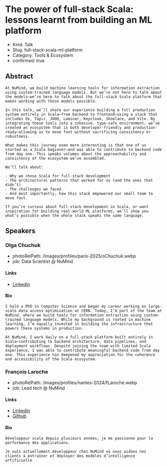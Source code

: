 # The power of full-stack Scala: lessons learnt from building an ML platform

- Kind: Talk
- Slug: full-stack-scala-ml-platform
- Category: Tools & Ecosystem
- confirmed: true

## Abstract

```
At NuMind, we build machine learning tools for information extraction using custom-trained language models. But we’re not here to talk about the models—we’re here to talk about the full-stack Scala platform that makes working with those models possible.

In this talk, we’ll share our experience building a full production system entirely in Scala—from backend to frontend—using a stack that includes Ox, Tapir, JOOQ, Laminar, Keycloak, Shoelace, and Vite. By integrating these tools into a cohesive, type-safe environment, we’ve created an ecosystem that is both developer-friendly and production-ready—allowing us to move fast without sacrificing consistency or robustness.

What makes this journey even more interesting is that one of us started as a Scala beginner—and was able to contribute to backend code from day one. This speaks volumes about the approachability and consistency of the ecosystem we’ve assembled.

We’ll talk about:

- Why we chose Scala for full-stack development
- The architectural patterns that worked for us (and the ones that didn’t)
- The challenges we faced
- And most importantly, how this stack empowered our small team to move fast.

If you’re curious about full-stack development in Scala, or want inspiration for building real-world ML platforms, we’ll show you what’s possible when the whole stack speaks the same language.
```

## Speakers

### Olga Chuchuk

- photoRelPath: /images/profiles/paris-2025/oChuchuk.webp
- job: Data Scientist @ NuMind

#### Links

- [Linkedin](https://www.linkedin.com/in/olgachuchuk)

#### Bio

```
I hold a PhD in Computer Science and began my career working on large-scale data access optimization at CERN. Today, I’m part of the team at NuMind, where we build tools for information extraction using custom-trained language models. While my background is rooted in machine learning, I’m equally invested in building the infrastructure that powers these systems in production.

At NuMind, I work daily on a full-stack platform built entirely in Scala—contributing to backend architecture, data pipelines, and deployment workflows. Despite joining the team with limited Scala experience, I was able to contribute meaningful backend code from day one. This experience has deepened my appreciation for the coherence and accessibility of the Scala ecosystem.
```

### François Laroche

- photoRelPath: /images/profiles/nantes-2024/fLaroche.webp
- job: Lead tech @ NuMind

#### Links

- [Linkedin](https://www.linkedin.com/in/françois-laroche-28406132)
- [Github](https://github.com/larochef)

#### Bio

```
Développeur scala depuis plusieurs années, je me passionne pour la performance des applications.

Je suis actuellement développeur chez NuMind où nous aidons nos clients à entraîner et déployer des modèles d’intelligence artificielle
```
